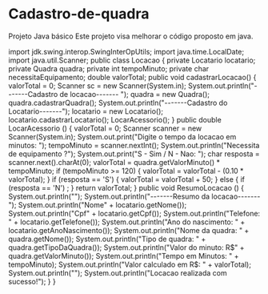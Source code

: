 # Cadastro-de-quadra
Projeto Java básico
Este projeto visa melhorar o código proposto em java.

import jdk.swing.interop.SwingInterOpUtils;
import java.time.LocalDate;
import java.util.Scanner;
    public class Locacao {
        private Locatario locatario;
        private Quadra quadra;
        private int tempoMinuto;
        private char necessitaEquipamento;
        double valorTotal;
        public void cadastrarLocacao() {
            valorTotal = 0;
            Scanner sc = new Scanner(System.in);
            System.out.println("-------Cadastro de locacao------- ");
            quadra = new Quadra();
            quadra.cadastrarQuadra();
            System.out.println("-------Cadastro do Locatario-------");
            locatario = new Locatario();
            locatario.cadastrarLocatario();
            LocarAcessorio();
        }
        public double LocarAcessorio () {
            valorTotal = 0;
            Scanner scanner = new Scanner(System.in);
            System.out.print("Digite o tempo da locacao em minutos: ");
            tempoMinuto = scanner.nextInt();
            System.out.println("Necessita de equipamento ?");
            System.out.print("S - Sim / N - Nao: ");
            char resposta = scanner.next().charAt(0);
            valorTotal = quadra.getValorMinuto() * tempoMinuto;
            if (tempoMinuto >= 120) {
            valorTotal = valorTotal - (0.10 * valorTotal);
            }
            if (resposta == 'S') {
            valorTotal = valorTotal + 50;
            } else {
            if (resposta == 'N') ;
            }
            return valorTotal;
            }
        public void ResumoLocacao () {
                System.out.println("");
                System.out.println("-------Resumo da locacao-------");
                System.out.println("Nome" + locatario.getNome());
                System.out.println("Cpf" + locatario.getCpf());
                System.out.println("Telefone: " + locatario.getTelefone());
                System.out.println("Ano do nascimento: " + locatario.getAnoNascimento());
                System.out.println("Nome da quadra: " + quadra.getNome());
                System.out.println("Tipo de quadra: " + quadra.getTipoDaQuadra());
                System.out.println("Valor do minuto: R$" + quadra.getValorMinuto());
                System.out.println("Tempo em Minutos: " + tempoMinuto);
                System.out.println("Valor calculado em R$: " + valorTotal);
            System.out.println("");
            System.out.println("Locacao realizada com sucesso!");
            }
        }
